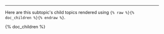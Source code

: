 ---
Here are this subtopic's child topics rendered using `{% raw %}{% doc_children %}{% endraw %}`.

{% doc_children %}